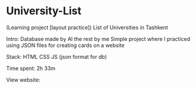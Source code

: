 # University-List
(Learning project [layout practice]) List of Universities in Tashkent

Intro:
Database made by AI the rest by me
Simple project where I practiced using JSON files for creating cards on a website

Stack: HTML CSS JS (json format for db)

Time spent: 2h 33m

View website: 